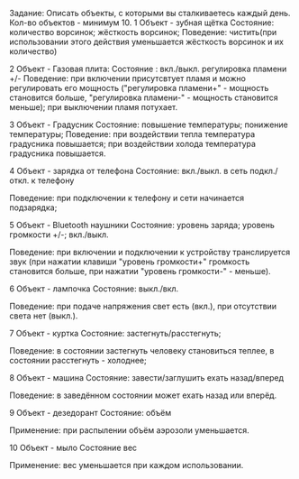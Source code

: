 Задание: Описать объекты, с которыми вы сталкиваетесь каждый день. Кол-во объектов - минимум 10.
1
Объект - зубная щётка 
Состояние: количество ворсинок; жёсткость ворсинок; 
Поведение: чистить(при использовании этого действия уменьшается жёсткость ворсинок и их количество)

2
Объект - Газовая плита: 
Состояние : вкл./выкл. регулировка пламени +/-
Поведение: при включении присутсвтует пламя и можно регулировать его мощность ("регулировка пламени+" - мощность становится больше, "регулировка пламени-" - мощность становится меньше); при выключении пламя потухает.

3
Объект - Градусник Состояние: повышение температуры; понижение температуры;
Поведение: при воздействии тепла температура градусника повышается; при воздействии холода температура градусника повышается.

4
Объект - зарядка от телефона Состояние: вкл./выкл. в сеть подкл./откл. к телефону

Поведение: при подключении к телефону и сети начинается подзарядка;

5
Объект - Bluetooth наушники Состояние: уровень заряда; уровень громкости +/-; вкл./выкл.

Поведение: при включении и подключении к устройству транслируется звук (при нажатии клавиши "уровень громкости+" громкость становится больше, при нажатии "уровень громкости-" - меньше).

6
Объект - лампочка Состояние: выкл./вкл.

Поведение: при подаче напряжения свет есть (вкл.), при отсутствии света нет (выкл.).

7
Объект - куртка Состояние: застегнуть/расстегнуть;

Поведение: в состоянии застегнуть человеку становиться теплее, в состоянии расстегнуть - холоднее;

8
Объект - машина Состояние: завести/заглушить ехать назад/вперед

Поведение: в заведённом состоянии может ехать назад или вперёд.

9
Объект - дезедорант Состояние: объём

Применение: при распылении объём аэрозоли уменьшается.

10
Объект - мыло Состояние вес

Применение: вес уменьшается при каждом использовании.
